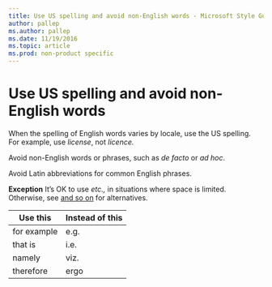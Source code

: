 ```yaml
---
title: Use US spelling and avoid non-English words - Microsoft Style Guide
author: pallep
ms.author: pallep
ms.date: 11/19/2016
ms.topic: article
ms.prod: non-product specific
---
```


# Use US spelling and avoid non-English words

When the spelling of English words varies by locale, use the US spelling. For example, use *license*, not *licence.*

Avoid non-English words or phrases, such as *de facto* or *ad hoc*. 

Avoid Latin abbreviations for common English phrases. 

**Exception** It’s OK to use *etc.,* in situations where space is limited. Otherwise, see [and so on](/style-guide/a-z-word-list-term-collections/a/and-so-on) for alternatives.

**Use this**|**Instead of this**
--|--
for example|e.g.
that is|i.e.
namely|viz.
therefore|ergo
